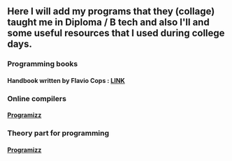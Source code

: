 ## Here I will add my programs that they (collage) taught me in Diploma / B tech and also I'll and some useful resources that I used during college days.

### Programming books
#### Handbook written by Flavio Cops : [LINK](https://github.com/nitin-787/Diploma_Sem-5/blob/main/PHP/php-handbook.pdf)

### Online compilers
#### [Programizz](https://www.programiz.com/python-programming/online-compiler/)

### Theory part for programming
#### [Programizz](https://www.programiz.com/)
